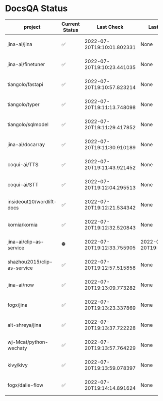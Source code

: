 # DocsQA Status

|          project          |Current Status|        Last Check        |      Last Downtime       |                % Uptime                |
|---------------------------|--------------|--------------------------|--------------------------|----------------------------------------|
|jina-ai/jina               |✅            |2022-07-20T19:10:01.802331|None                      |300.0 (since 2022-07-20 17:11:38.421227)|
|jina-ai/finetuner          |✅            |2022-07-20T19:10:23.441035|None                      |300.0 (since 2022-07-20 17:11:38.421227)|
|tiangolo/fastapi           |✅            |2022-07-20T19:10:57.823214|None                      |300.0 (since 2022-07-20 17:11:38.421227)|
|tiangolo/typer             |✅            |2022-07-20T19:11:13.748098|None                      |300.0 (since 2022-07-20 17:11:38.421227)|
|tiangolo/sqlmodel          |✅            |2022-07-20T19:11:29.417852|None                      |300.0 (since 2022-07-20 17:11:38.421227)|
|jina-ai/docarray           |✅            |2022-07-20T19:11:30.910189|None                      |300.0 (since 2022-07-20 17:11:38.421227)|
|coqui-ai/TTS               |✅            |2022-07-20T19:11:43.921452|None                      |200.0 (since 2022-07-20 17:11:38.421227)|
|coqui-ai/STT               |✅            |2022-07-20T19:12:04.295513|None                      |200.0 (since 2022-07-20 17:11:38.421227)|
|insideout10/wordlift-docs  |✅            |2022-07-20T19:12:21.534342|None                      |200.0 (since 2022-07-20 17:11:38.421227)|
|kornia/kornia              |✅            |2022-07-20T19:12:32.520843|None                      |200.0 (since 2022-07-20 17:11:38.421227)|
|jina-ai/clip-as-service    |⛔️           |2022-07-20T19:12:33.755905|2022-07-20T19:12:33.755887|0.0 (since 2022-07-20 17:11:38.421227)  |
|shazhou2015/clip-as-service|✅            |2022-07-20T19:12:57.515858|None                      |200.0 (since 2022-07-20 17:11:38.421227)|
|jina-ai/now                |✅            |2022-07-20T19:13:09.773282|None                      |200.0 (since 2022-07-20 17:11:38.421227)|
|fogx/jina                  |✅            |2022-07-20T19:13:23.337869|None                      |200.0 (since 2022-07-20 17:11:38.421227)|
|alt-shreya/jina            |✅            |2022-07-20T19:13:37.722228|None                      |200.0 (since 2022-07-20 17:11:38.421227)|
|wj-Mcat/python-wechaty     |✅            |2022-07-20T19:13:57.764229|None                      |200.0 (since 2022-07-20 17:11:38.421227)|
|kivy/kivy                  |✅            |2022-07-20T19:13:59.078397|None                      |200.0 (since 2022-07-20 17:11:38.421227)|
|fogx/dalle-flow            |✅            |2022-07-20T19:14:14.891624|None                      |200.0 (since 2022-07-20 17:11:38.421227)|
